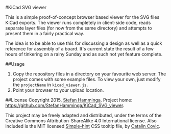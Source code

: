 #KiCad SVG viewer

This is a simple proof-of-concept browser based viewer for the SVG files KiCad exports. The viewer runs completely in client-side code, reads separate layer files (for now from the same directory) and attempts to present them in a fairly practical way.

The idea is to be able to use this for discussing a design as well as a quick reference for assembly of a board. It's current state the result of a few hours of tinkering on a rainy Sunday and as such not yet feature complete.

##Usage
1. Copy the repository files in a directory on your favourite web server. The project comes with some example files. To view your own, just modify the `projectName` in `kicad_viewer.js`.
2. Point your browser to your upload location.

##License
Copyright 2015, [Stefan Hamminga](https://prjct.net). Project home: https://github.com/StefanHamminga/KiCad_SVG_viewer.

This project may be freely adapted and distributed, under the terms of the Creative Commons Attribution-ShareAlike 4.0 International license. Also included is the MIT licensed [Simple-hint](https://github.com/catc/simple-hint) CSS tooltip file, by [Catalin Covic](https://github.com/catc).
